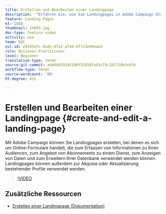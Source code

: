 ```yaml
---
title: Erstellen und Bearbeiten einer Landingpage
description: '"Erfahren Sie, wie Sie Landingpages in Adobe Campaign Standard erstellen, bearbeiten und testen können."'
feature: Landing Pages
kt: 1808
thumbnail: 24093.jpg
doc-type: feature video
activity: use
team: DOC
exl-id: e93d59fc-0ad5-4fa2-a744-0f723e99eae4
role: Business Practitioner
level: Beginner
translation-type: tm+mt
source-git-commit: ada0b029245190f53d58fa93c79c161719bfe9fd
workflow-type: tm+mt
source-wordcount: '89'
ht-degree: 41%

---
```


# Erstellen und Bearbeiten einer Landingpage {#create-and-edit-a-landing-page}

Mit Adobe Campaign können Sie Landingpages erstellen, bei denen es sich um Online-Formulare handelt, die zum Erfassen von Informationen zu Ihren Audiencen, zum Angebot von Abonnements zu einem Dienst, zum Anzeigen von Daten und zum Erweitern Ihrer Datenbank verwendet werden können. Landingpages können außerdem zur Akquise oder Aktualisierung bestehender Profile verwendet werden.

>[!VIDEO](https://video.tv.adobe.com/v/24093?quality=12)

## Zusätzliche Ressourcen

* [Erstellen einer Landingpage (Dokumentation)](https://docs.campaign.adobe.com/doc/standard/getting_started/de/ACS_CreateLandingPage.html)
